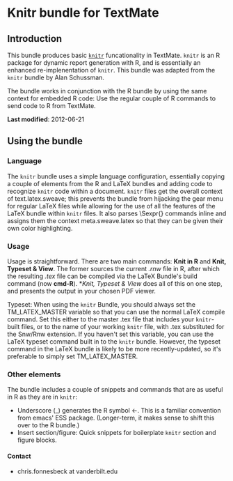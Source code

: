 # Knitr bundle for TextMate

## Introduction

This bundle produces basic [`knitr`](http://yihui.name/knitr/) funcationality in TextMate. `knitr` is an R package for dynamic report generation with R, and is essentially an enhanced re-implenentation of `knitr`. This bundle was adapted from the `knitr` bundle by Alan Schussman.

The bundle works in conjunction with the R bundle by using the same context for embedded R code: Use the regular couple of R commands to send code to R from TextMate.

**Last modified**: 2012-06-21

## Using the bundle

### Language

The `knitr` bundle uses a simple language configuration, essentially copying a couple of elements from the R and LaTeX bundles and adding code to recognize `knitr` code within a document. `knitr` files get the overall context of text.latex.sweave; this prevents the bundle from hijacking the gear menu for regular LaTeX files while allowing for the use of all the features of the LaTeX bundle within `knitr` files. It also parses \Sexpr{} commands inline and assigns them the context meta.sweave.latex so that they can be given their own color highlighting.


### Usage

Usage is straightforward. There are two main commands: **Knit in R** and **Knit, Typeset & View**. The former sources the current *.rnw* file in R, after which the resulting *.tex* file can be compiled via the LaTeX Bundle's build command (now **cmd-R**). **Knit, Typeset & View* does all of this on one step, and presents the output in your chosen PDF viewer.

Typeset: When using the `knitr` Bundle, you should always set the TM_LATEX_MASTER variable so that you can use the normal LaTeX compile command. Set this either to the master .tex file that includes your `knitr`-built files, or to the name of your working `knitr` file, with .tex substituted for the Snw/Rnw extension. If you haven't set this variable, you can use the LaTeX typeset command built in to the `knitr` bundle. However, the typeset command in the LaTeX bundle is likely to be more recently-updated, so it's preferable to simply set TM_LATEX_MASTER.


### Other elements

The bundle includes a couple of snippets and commands that are as useful in R as they are in `knitr`:

* Underscore (_) generates the R symbol <-. This is a familiar convention from  emacs' ESS package. (Longer-term, it makes sense to shift this over to the R bundle.)
* Insert section/figure: Quick snippets for boilerplate `knitr` section and figure blocks.


#### Contact

* chris.fonnesbeck at vanderbilt.edu

